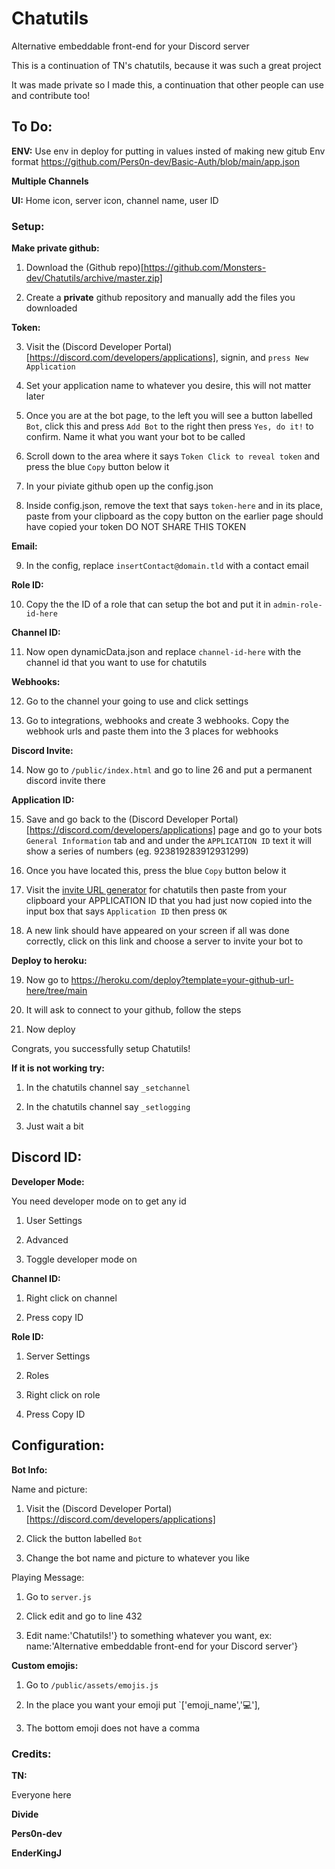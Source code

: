 # Chatutils
Alternative embeddable front-end for your Discord server

This is a continuation of TN's chatutils, because it was such a great project

It was made private so I made this, a continuation that other people can use and contribute too!

## To Do:

**ENV:**
Use env in deploy for putting in values insted of making new gitub
Env format https://github.com/Pers0n-dev/Basic-Auth/blob/main/app.json

**Multiple Channels**

**UI:**
Home icon, server icon, channel name, user ID

### Setup:

**Make private github:**

1. Download the (Github repo)[https://github.com/Monsters-dev/Chatutils/archive/master.zip]

2. Create a **private** github repository and manually add the files you downloaded

**Token:**

3. Visit the (Discord Developer Portal)[https://discord.com/developers/applications], signin, and `press New Application`

4. Set your application name to whatever you desire, this will not matter later

5. Once you are at the bot page, to the left you will see a button labelled `Bot`, click this and press `Add Bot` to the right then press `Yes, do it!` to confirm. Name it what you want your bot to be called

6. Scroll down to the area where it says `Token Click to reveal token` and press the blue `Copy` button below it

7. In your piviate github open up the config.json

8. Inside config.json, remove the text that says `token-here` and in its place, paste from your clipboard as the copy button on the earlier page should have copied your token DO NOT SHARE THIS TOKEN 

**Email:**

9. In the config, replace `insertContact@domain.tld` with a contact email

**Role ID:**

10. Copy the the ID of a role that can setup the bot and put it in `admin-role-id-here`

**Channel ID:**

11. Now open dynamicData.json and replace `channel-id-here` with the channel id that you want to use for chatutils

**Webhooks:**

12. Go to the channel your going to use and click settings

13. Go to integrations, webhooks and create 3 webhooks. Copy the webhook urls and paste them into the 3 places for webhooks

**Discord Invite:**

14. Now go to `/public/index.html` and go to line 26 and put a permanent discord invite there

**Application ID:**

15. Save and go back to the (Discord Developer Portal)[https://discord.com/developers/applications] page and go to your bots `General Information` tab and and under the `APPLICATION ID` text it will show a series of numbers (eg. 923819283912931299)

16. Once you have located this, press the blue `Copy` button below it

17. Visit the [invite URL generator](https://pers0n-dev.github.io/Chatutils-invite-generator) for chatutils then paste from your clipboard your APPLICATION ID that you had just now copied into the input box that says `Application ID` then press `OK`

18. A new link should have appeared on your screen if all was done correctly, click on this link and choose a server to invite your bot to

**Deploy to heroku:**

19. Now go to https://heroku.com/deploy?template=your-github-url-here/tree/main

20. It will ask to connect to your github, follow the steps

21. Now deploy

Congrats, you successfully setup Chatutils!

**If it is not working try:**

1. In the chatutils channel say `_setchannel`

2. In the chatutils channel say `_setlogging`

3. Just wait a bit

## Discord ID:

**Developer Mode:**

You need developer mode on to get any id

1. User Settings

2. Advanced

3. Toggle developer mode on

**Channel ID:**

1. Right click on channel 

2. Press copy ID

**Role ID:**

1. Server Settings

2. Roles

3. Right click on role

4. Press Copy ID

## Configuration:

**Bot Info:**

Name and picture:

1. Visit the (Discord Developer Portal)[https://discord.com/developers/applications]

2. Click the button labelled `Bot`

3. Change the bot name and picture to whatever you like

Playing Message:

1. Go to `server.js`

2. Click edit and go to line 432

3. Edit  name:'Chatutils!'} to something whatever you want, ex: name:'Alternative embeddable front-end for your Discord server'}

**Custom emojis:**

1. Go to `/public/assets/emojis.js` 

2. In the place you want your emoji put `['emoji_name','💻'], 

3. The bottom emoji does not have a comma

### Credits:

**TN:** 

Everyone here

**Divide**

**Pers0n-dev**

**EnderKingJ**
